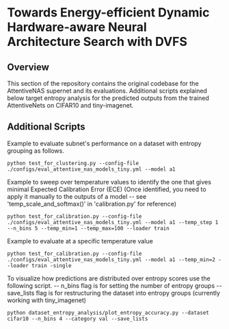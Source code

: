 # Towards Energy-efficient Dynamic Hardware-aware Neural Architecture Search with DVFS

## Overview

This section of the repository contains the original codebase for the AttentiveNAS supernet and its evaluations. Additional scripts explained below target entropy analysis for the predicted outputs from the trained AttentiveNets on CIFAR10 and tiny-imagenet. 


## Additional Scripts 

Example to evaluate subnet's performance on a dataset with entropy grouping as follows.

```
python test_for_clustering.py --config-file ./configs/eval_attentive_nas_models_tiny.yml --model a1
```

Example to sweep over temperature values to identify the one that gives minimal Expected Calibration Error (ECE) (Once identified, you need to apply it manually to the outputs of a model -- see 'temp_scale_and_softmax()' in 'calibration.py' for reference)
```
python test_for_calibration.py --config-file ./configs/eval_attentive_nas_models_tiny.yml --model a1 --temp_step 1 --n_bins 5 --temp_min=1 --temp_max=100 --loader train
```

Example to evaluate at a specific temperature value
```
python test_for_calibration.py --config-file ./configs/eval_attentive_nas_models_tiny.yml --model a1 --temp_min=2 --loader train -single
```

To visualize how predictions are distributed over entropy scores use the following script.
-- n_bins flag is for setting the number of entropy groups
-- save_lists flag is for restructuring the dataset into entropy groups (currently working with tiny_imagenet)

```
python dataset_entropy_analysis/plot_entropy_accuracy.py --dataset cifar10 --n_bins 4 --category val --save_lists
```
